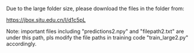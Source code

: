 Due to the large folder size, please download the files in the folder from: 

https://jbox.sjtu.edu.cn/l/d1c5pL



Note: important files including "predictions2.npy" and "filepath2.txt" are under this path, pls modify the file paths in training code "train_large2.py" accordingly.

